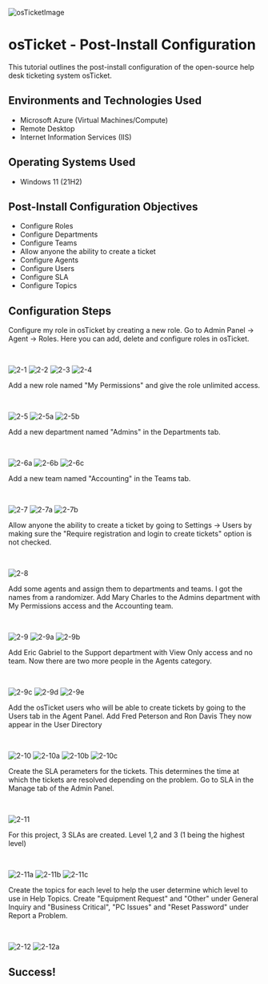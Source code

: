 ![osTicketImage](https://github.com/user-attachments/assets/501cacc0-438e-466c-a227-29f2eff08797)


<h1>osTicket - Post-Install Configuration</h1>
This tutorial outlines the post-install configuration of the open-source help desk ticketing system osTicket.<br />

<h2>Environments and Technologies Used</h2>

- Microsoft Azure (Virtual Machines/Compute)
- Remote Desktop
- Internet Information Services (IIS)

<h2>Operating Systems Used </h2>

- Windows 11</b> (21H2)

<h2>Post-Install Configuration Objectives</h2>

- Configure Roles
- Configure Departments
- Configure Teams
- Allow anyone the ability to create a ticket
- Configure Agents
- Configure Users
- Configure SLA
- Configure Topics

<h2>Configuration Steps</h2>


<p>
Configure my role in osTicket by creating a new role. Go to Admin Panel -> Agent -> Roles. Here you can add, delete and configure roles in osTicket.  
</p>
<br />


![2-1](https://github.com/user-attachments/assets/e1310f45-c7f8-4286-aa4c-e3aec09972d1)
![2-2](https://github.com/user-attachments/assets/304815c8-fc0b-4508-88b6-6b1d770ead04)
![2-3](https://github.com/user-attachments/assets/f2a41f10-db80-4417-8561-1f33a2c63f75)
![2-4](https://github.com/user-attachments/assets/1ddbdd8f-b34f-47f4-97f2-5b91186e0806)



<p>
Add a new role named "My Permissions" and give the role unlimited access. 
</p>
<br />


![2-5](https://github.com/user-attachments/assets/ec118a03-dd53-4588-83e0-1f3aabcc6fd5)
![2-5a](https://github.com/user-attachments/assets/18cb96b4-88cc-4e6c-b19a-28e4b4eff33f)
![2-5b](https://github.com/user-attachments/assets/cb9f60fa-96ad-4d89-8b20-97d8211bef39)



<p>
Add a new department named "Admins" in the Departments tab.
</p>
<br />


![2-6a](https://github.com/user-attachments/assets/59248fdf-28f5-4c38-95c3-3a344e652c4d)
![2-6b](https://github.com/user-attachments/assets/4ee93533-645a-45ed-8193-d188dd86b730)
![2-6c](https://github.com/user-attachments/assets/9b100c2b-43fa-4d88-9d18-3e424820eba4)


<p>
Add a new team named "Accounting" in the Teams tab.
</p>
<br />


![2-7](https://github.com/user-attachments/assets/8c3c00c8-07e7-4804-908f-f6549e3bee5f)
![2-7a](https://github.com/user-attachments/assets/0043b8b4-5e50-42fa-88d5-9483b990b657)
![2-7b](https://github.com/user-attachments/assets/5f08fddf-28f6-48c0-b687-b70ef96e188b)


<p>
Allow anyone the ability to create a ticket by going to Settings -> Users by making sure the "Require registration and login to create tickets" option is not checked.
</p>
<br />


![2-8](https://github.com/user-attachments/assets/53707fd8-65df-4a0c-8a94-9aa79f98ca86)


<p>
Add some agents and assign them to departments and teams. I got the names from a randomizer.
Add Mary Charles to the Admins department with My Permissions access and the Accounting team.
</p>
<br />


![2-9](https://github.com/user-attachments/assets/f6425e79-65fe-48bb-9841-f852312a5b11)
![2-9a](https://github.com/user-attachments/assets/bad4489c-10c1-478b-8a49-b8f922976890)
![2-9b](https://github.com/user-attachments/assets/5247dedc-8dc9-406f-a948-e8a305731b22)

<p>
Add Eric Gabriel to the Support department with View Only access and no team. Now there are two more people in the Agents category.
</p>
<br />


![2-9c](https://github.com/user-attachments/assets/f53f872b-11a9-48ed-bbf9-fca43e6e5c77)
![2-9d](https://github.com/user-attachments/assets/b180031e-f12f-4827-bf1e-e719321e1f1c)
![2-9e](https://github.com/user-attachments/assets/86d2841b-15f1-464f-b012-b7fe78e6f3cc)


<p>
Add the osTicket users who will be able to create tickets by going to the Users tab in the Agent Panel.
Add Fred Peterson and Ron Davis
They now appear in the User Directory
</p>
<br />


![2-10](https://github.com/user-attachments/assets/7ea03a89-a69a-48e5-9eb6-8a4ef3bd75ed)
![2-10a](https://github.com/user-attachments/assets/b53285ed-588b-487f-8d45-22affa5713ed)
![2-10b](https://github.com/user-attachments/assets/13bfb9f9-a1a1-4619-95f5-1c1f73e793dc)
![2-10c](https://github.com/user-attachments/assets/e5427401-847a-43a9-b360-a6b77036f3da)


<p>
Create the SLA perameters for the tickets. This determines the time at which the tickets are resolved depending on the problem.
Go to SLA in the Manage tab of the Admin Panel.
</p>
<br />


![2-11](https://github.com/user-attachments/assets/37e43f27-8d27-45d3-b5d2-1f2b573f3112)


<p>
For this project, 3 SLAs are created. Level 1,2 and 3 (1 being the highest level)
</p>
<br />


![2-11a](https://github.com/user-attachments/assets/add9bb5c-b845-4d0c-acea-1a79b4617ae2)
![2-11b](https://github.com/user-attachments/assets/c379d5f4-8c19-4661-af2f-27949a1f7626)
![2-11c](https://github.com/user-attachments/assets/a27e2172-ca03-4251-8555-fd732d8eee81)

<p>
Create the topics for each level to help the user determine which level to use in Help Topics.
Create "Equipment Request" and "Other" under General Inquiry and "Business Critical", "PC Issues" and "Reset Password" under Report a Problem.
</p>
<br />


![2-12](https://github.com/user-attachments/assets/58c49e8e-8e2a-4eed-84ce-e3098615b30d)
![2-12a](https://github.com/user-attachments/assets/6dede115-ab38-4dc7-8ff4-f0c5d2c917d4)


<h2>Success!</h2>

